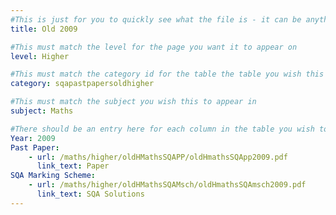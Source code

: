 ```yaml
---
#This is just for you to quickly see what the file is - it can be anything you want
title: Old 2009

#This must match the level for the page you want it to appear on
level: Higher

#This must match the category id for the table the table you wish this to appear in
category: sqapastpapersoldhigher

#This must match the subject you wish this to appear in
subject: Maths

#There should be an entry here for each column in the table you wish to populate:
Year: 2009
Past Paper:
    - url: /maths/higher/oldHMathsSQAPP/oldHmathsSQApp2009.pdf
      link_text: Paper
SQA Marking Scheme:
    - url: /maths/higher/oldHMathsSQAMsch/oldHmathsSQAmsch2009.pdf
      link_text: SQA Solutions
---
```


